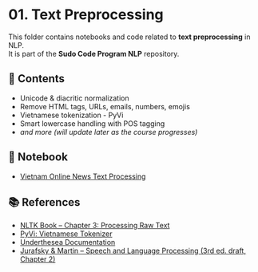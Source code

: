 # 01. Text Preprocessing

This folder contains notebooks and code related to **text preprocessing** in NLP.  
It is part of the **Sudo Code Program NLP** repository.

## 📂 Contents

- Unicode & diacritic normalization
- Remove HTML tags, URLs, emails, numbers, emojis
- Vietnamese tokenization - PyVi
- Smart lowercase handling with POS tagging
- _and more (will update later as the course progresses)_

## 📒 Notebook

- [Vietnam Online News Text Processing](Vietnam_Online_News_Text_Processing.ipynb)

## 📚 References
- [NLTK Book – Chapter 3: Processing Raw Text](https://www.nltk.org/book/ch03.html)  
- [PyVi: Vietnamese Tokenizer](https://github.com/trungtv/pyvi)  
- [Underthesea Documentation](https://underthesea.readthedocs.io/en/latest/)  
- [Jurafsky & Martin – Speech and Language Processing (3rd ed. draft, Chapter 2)](https://web.stanford.edu/~jurafsky/slp3/2.pdf)  
